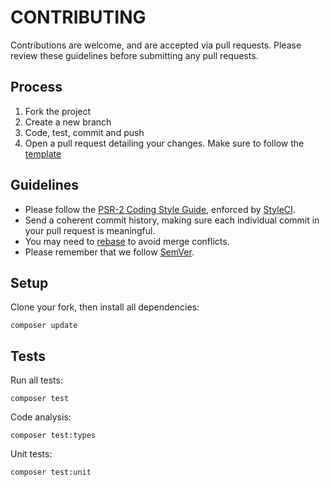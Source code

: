# CONTRIBUTING

Contributions are welcome, and are accepted via pull requests.
Please review these guidelines before submitting any pull requests.

## Process

1. Fork the project
1. Create a new branch
1. Code, test, commit and push
1. Open a pull request detailing your changes. Make sure to follow the [template](.github/PULL_REQUEST_TEMPLATE.md)

## Guidelines

* Please follow the [PSR-2 Coding Style Guide](http://www.php-fig.org/psr/psr-2), enforced by [StyleCI](https://styleci.io).
* Send a coherent commit history, making sure each individual commit in your pull request is meaningful.
* You may need to [rebase](https://git-scm.com/book/en/v2/Git-Branching-Rebasing) to avoid merge conflicts.
* Please remember that we follow [SemVer](http://semver.org).

## Setup

Clone your fork, then install all dependencies:

    composer update

## Tests

Run all tests:

    composer test

Code analysis:

    composer test:types

Unit tests:

    composer test:unit
